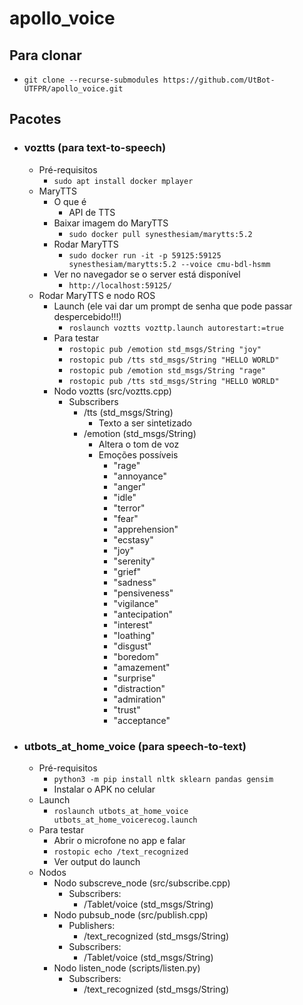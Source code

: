 # apollo_voice

## Para clonar
- ```git clone --recurse-submodules https://github.com/UtBot-UTFPR/apollo_voice.git```

## Pacotes
- ### voztts (para text-to-speech)
    - Pré-requisitos
        - ```sudo apt install docker mplayer```
    - MaryTTS
        - O que é
            - API de TTS
        - Baixar imagem do MaryTTS
            - ```sudo docker pull synesthesiam/marytts:5.2```
        - Rodar MaryTTS
            - ```sudo docker run -it -p 59125:59125 synesthesiam/marytts:5.2 --voice cmu-bdl-hsmm```
        - Ver no navegador se o server está disponível
            - ```http://localhost:59125/```
    - Rodar MaryTTS e nodo ROS
        - Launch (ele vai dar um prompt de senha que pode passar despercebido!!!)
            - ```roslaunch voztts vozttp.launch autorestart:=true```
        - Para testar
            - ```rostopic pub /emotion std_msgs/String "joy"```
            - ```rostopic pub /tts std_msgs/String "HELLO WORLD"```
            - ```rostopic pub /emotion std_msgs/String "rage"```
            - ```rostopic pub /tts std_msgs/String "HELLO WORLD"```
        - Nodo voztts (src/voztts.cpp)
            - Subscribers
                - /tts (std_msgs/String)
                    - Texto a ser sintetizado
                - /emotion (std_msgs/String)
                    - Altera o tom de voz
                    - Emoções possíveis
                        - "rage"
                        - "annoyance"
                        - "anger"
                        - "idle"
                        - "terror"
                        - "fear"
                        - "apprehension"
                        - "ecstasy"
                        - "joy"
                        - "serenity"
                        - "grief"
                        - "sadness"
                        - "pensiveness"
                        - "vigilance"
                        - "antecipation"
                        - "interest"
                        - "loathing"
                        - "disgust"
                        - "boredom"
                        - "amazement"
                        - "surprise"
                        - "distraction"
                        - "admiration"
                        - "trust"
                        - "acceptance"
        
- ### utbots_at_home_voice (para speech-to-text)
    - Pré-requisitos
        - ```python3 -m pip install nltk sklearn pandas gensim```
        - Instalar o APK no celular
    - Launch
        - ```roslaunch utbots_at_home_voice utbots_at_home_voicerecog.launch```
    - Para testar
        - Abrir o microfone no app e falar
        - ```rostopic echo /text_recognized```
        - Ver output do launch
    - Nodos
        - Nodo subscreve_node (src/subscribe.cpp)
            - Subscribers:
                - /Tablet/voice (std_msgs/String)
        - Nodo pubsub_node (src/publish.cpp)
            - Publishers:
                - /text_recognized (std_msgs/String)
            - Subscribers:
                - /Tablet/voice (std_msgs/String)
        - Nodo listen_node (scripts/listen.py)
            - Subscribers:
                - /text_recognized (std_msgs/String)
